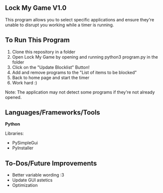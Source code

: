 Lock My Game V1.0 
---------------------------------------------------------------------------------------------------------
This program allows you to select specific applications and ensure they're unable to disrupt you working while a timer is running.

To Run This Program
--------------------------------------------------------------------------------------------------------
1. Clone this repository in a folder
2. Open Lock My Game by opening and running python3 program.py in the folder
3. Click on the "Update Blocklist" Button!
4. Add and remove programs to the "List of items to be blocked" 
5. Back to home page and start the timer
6. Work hard :)

Note: The application may not detect some programs if they're not already opened.

Languages/Frameworks/Tools
-------------------------------------------------------------------------------------
**Python**

Libraries:
* PySimpleGui
* PyInstaller

To-Dos/Future Improvements
------------------------------------------------------------------------------------
* Better variable wording :3
* Update GUI astetics
* Optimization
